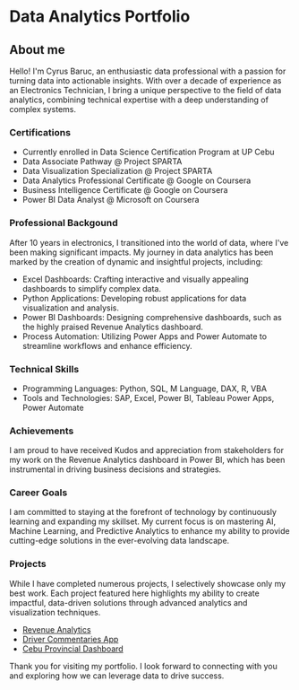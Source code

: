 # Data Analytics Portfolio

## About me
Hello! I'm Cyrus Baruc, an enthusiastic data professional with a passion for turning data into actionable insights. With over a decade of experience as an Electronics Technician, I bring a unique perspective to the field of data analytics, combining technical expertise with a deep understanding of complex systems.

### Certifications
 - Currently enrolled in Data Science Certification Program at UP Cebu
 - Data Associate Pathway @ Project SPARTA
 - Data Visualization Specialization @ Project SPARTA
 - Data Analytics Professional Certificate @ Google on Coursera
 - Business Intelligence Certificate @ Google on Coursera
 - Power BI Data Analyst @ Microsoft on Coursera

### Professional Backgound
After 10 years in electronics, I transitioned into the world of data, where I've been making significant impacts. My journey in data analytics has been marked by the creation of dynamic and insightful projects, including:
- Excel Dashboards: Crafting interactive and visually appealing dashboards to simplify complex data.
- Python Applications: Developing robust applications for data visualization and analysis.
- Power BI Dashboards: Designing comprehensive dashboards, such as the highly praised Revenue Analytics dashboard.
- Process Automation: Utilizing Power Apps and Power Automate to streamline workflows and enhance efficiency.

### Technical Skills
- Programming Languages: Python, SQL, M Language, DAX, R, VBA
- Tools and Technologies: SAP, Excel, Power BI, Tableau Power Apps, Power Automate

### Achievements
I am proud to have received Kudos and appreciation from stakeholders for my work on the Revenue Analytics dashboard in Power BI, which has been instrumental in driving business decisions and strategies.

### Career Goals
I am committed to staying at the forefront of technology by continuously learning and expanding my skillset. My current focus is on mastering AI, Machine Learning, and Predictive Analytics to enhance my ability to provide cutting-edge solutions in the ever-evolving data landscape.

### Projects
While I have completed numerous projects, I selectively showcase only my best work. Each project featured here highlights my ability to create impactful, data-driven solutions through advanced analytics and visualization techniques.
- [Revenue Analytics](revanalytics.md)
- [Driver Commentaries App](drivercommenting.md)
- [Cebu Provincial Dashboard](cebuprovincialdashboard.md)



Thank you for visiting my portfolio. I look forward to connecting with you and exploring how we can leverage data to drive success.

<!---  For inquiries, you may contact me through my number +639565028805 or email me at 07hcurab27@gmail.com. 

#### Technical Skills: Python, Power BI, Power Apps, Power Automate, Advanced Excel, SQL, Tableau, SAP

### Education
[B.S. Industrial Technology major in Electronics @ Cebu Technological University (Mar 2012)](diploma.md)

### Certificates
- [Data Associate @ Project SPARTA (Nov 2022)](dataassociatecertificate.md)
- [Data Visualization @ Project SPARTA (Nov 2022)](datavisualization.md)
- [Data Governance @ Project SPARTA (Aug 2023)](datagovernance.md)
- [Computing @ Project SPARTA (Nov 2022)](computing.md)
- [Google Data Analytics @ Coursera (Jan 2023)](https://www.credly.com/badges/cf025b53-5775-4123-8da3-77bb869c4ace){:target="_blank"}
- [Google Business Intelligence @ Coursera (Feb 2024)](https://www.credly.com/badges/783d501a-01f2-4398-bada-7657c21a0281){:target="_blank"}
- [Microsoft Power BI Data Analyst @ Coursera (Mar 2024)](https://www.coursera.org/account/accomplishments/specialization/certificate/WMZL7QFCQ4TP){:target="_blank"}

### Work History / Projects
Advanced Excel Training Facilitator | Cebu Home & Builders Centre (Mar 2024 - Apr 2024)
- Familiarizing Excel
- Data Preparation
- Data Aggregation
--->
